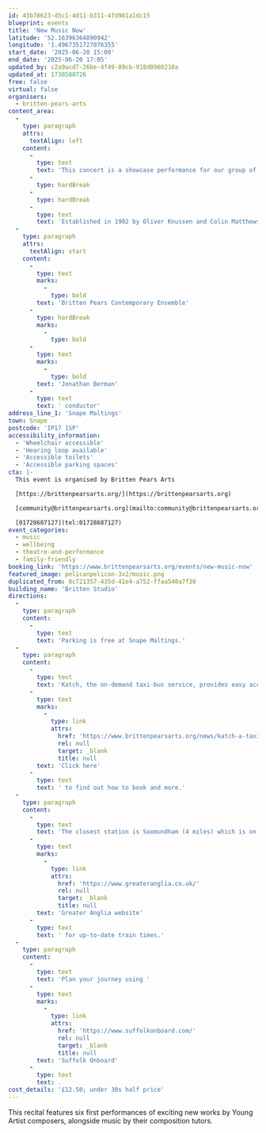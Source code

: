 ```yaml
---
id: 43b78623-d5c1-4d11-b311-4fd981a1dc15
blueprint: events
title: 'New Music Now'
latitude: '52.16396364890942'
longitude: '1.4967351727076355'
start_date: '2025-06-20 15:00'
end_date: '2025-06-20 17:05'
updated_by: c2a9acd7-26be-4f49-89cb-918d0960210a
updated_at: 1738580726
free: false
virtual: false
organisers:
  - britten-pears-arts
content_area:
  -
    type: paragraph
    attrs:
      textAlign: left
    content:
      -
        type: text
        text: 'This concert is a showcase performance for our group of talented emerging contemporary performers playing music borne out of a period of collaboration with the next generation of composers. We also include a tribute to a much-missed friend and composer Alexander Goehr, who died in August 2024.'
      -
        type: hardBreak
      -
        type: hardBreak
      -
        type: text
        text: 'Established in 1992 by Oliver Knussen and Colin Matthews, the Composition & Performance course has for decades been supporting the development of composers and performers specialising in contemporary music. The new pieces, originally workshopped during the September 2024 course, will now receive their first performances.'
  -
    type: paragraph
    attrs:
      textAlign: start
    content:
      -
        type: text
        marks:
          -
            type: bold
        text: 'Britten Pears Contemporary Ensemble'
      -
        type: hardBreak
        marks:
          -
            type: bold
      -
        type: text
        marks:
          -
            type: bold
        text: 'Jonathan Berman'
      -
        type: text
        text: ' conductor'
address_line_1: 'Snape Maltings'
town: Snape
postcode: 'IP17 1SP'
accessibility_information:
  - 'Wheelchair accessible'
  - 'Hearing loop available'
  - 'Accessible toilets'
  - 'Accessible parking spaces'
cta: |-
  This event is organised by Britten Pears Arts

  [https://brittenpearsarts.org/](https://brittenpearsarts.org)

  [community@brittenpearsarts.org](mailto:community@brittenpearsarts.org)

  [01728687127](tel:01728687127)
event_categories:
  - music
  - wellbeing
  - theatre-and-performance
  - family-friendly
booking_link: 'https://www.brittenpearsarts.org/events/new-music-now'
featured_image: pelicanpelican-3x2/music.png
duplicated_from: 8c721357-435d-41e4-a752-ffaa540a7f36
building_name: 'Britten Studio'
directions:
  -
    type: paragraph
    content:
      -
        type: text
        text: 'Parking is free at Snape Maltings.'
  -
    type: paragraph
    content:
      -
        type: text
        text: 'Katch, the on-demand taxi-bus service, provides easy access to Snape Maltings, connecting it to the towns of Framlingham, Parham, Hacheston, Wickham Market, Wickham Market Railway Station at Campsea Ashe, and Tunstall. '
      -
        type: text
        marks:
          -
            type: link
            attrs:
              href: 'https://www.brittenpearsarts.org/news/katch-a-taxi-bus-to-snape-maltings'
              rel: null
              target: _blank
              title: null
        text: 'Click here'
      -
        type: text
        text: ' to find out how to book and more.'
  -
    type: paragraph
    content:
      -
        type: text
        text: 'The closest station is Saxmundham (4 miles) which is on the East Suffolk Ipswich on the Lowestoft train line. Wickham Market station (6 miles) is located in Campsea Ash on the same line. Visit the '
      -
        type: text
        marks:
          -
            type: link
            attrs:
              href: 'https://www.greateranglia.co.uk/'
              rel: null
              target: _blank
              title: null
        text: 'Greater Anglia website'
      -
        type: text
        text: ' for up-to-date train times.'
  -
    type: paragraph
    content:
      -
        type: text
        text: 'Plan your journey using '
      -
        type: text
        marks:
          -
            type: link
            attrs:
              href: 'https://www.suffolkonboard.com/'
              rel: null
              target: _blank
              title: null
        text: 'Suffolk Onboard'
      -
        type: text
        text: .
cost_details: '£12.50; under 30s half price'
---
```

This recital features six first performances of exciting new works by Young Artist composers, alongside music by their composition tutors.